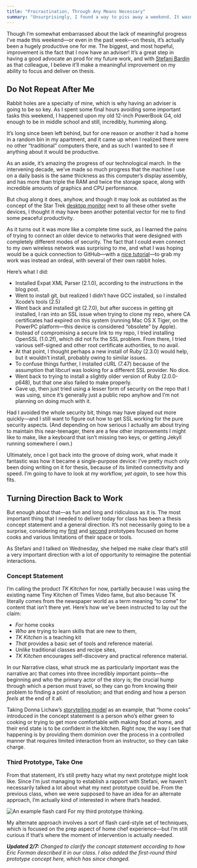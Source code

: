 ```yaml
---
title: "Procrastination, Through Any Means Necessary"
summary: "Unsurprisingly, I found a way to piss away a weekend. It wasn’t all in vain, though."
---
```


Though I’m somewhat embarrassed about the lack of meaningful progress I’ve made this weekend—or even in the past week—on thesis, it’s actually been a hugely productive one for me. The biggest, and most hopeful, improvement is the fact that I now have an adviser! It’s a great step in having a good advocate an prod for my future work, and with [Stefani Bardin][sb] as that colleague, I believe it’ll make a meaningful improvement on my ability to focus and deliver on thesis.

[sb]: http://www.stefanibardin.net/

## Do Not Repeat After Me

Rabbit holes are a specialty of mine, which is why having an adviser is going to be so key. As I spent some final hours avoiding some important tasks this weekend, I happened upon my old 12-inch PowerBook G4, old enough to be in middle school and still, incredibly, humming along.

It’s long since been left behind, but for one reason or another it had a home in a random bin in my apartment, and it came up when I realized there were no other “traditional” computers there, and as such I wanted to see if anything about it would be productive.

As an aside, it’s amazing the progress of our technological march. In the intervening decade, we’ve made so much progress that the machine I use on a daily basis is the same thickness as this computer’s display assembly, and has more than triple the RAM and twice the storage space, along with incredible amounts of graphics and CPU performance. 

But chug along it does, anyhow, and though it may look as outdated as the concept of the Star Trek [desktop monitor][ma-desktop-monitor] next to all these other svelte devices, I thought it may have been another potential vector for me to find some peaceful productivity.

[ma-desktop-monitor]: http://memory-alpha.wikia.com/wiki/Desktop_monitor

As it turns out it was more like a complete time suck, as I learned the pains of trying to connect an older device to networks that were designed with completely different modes of security. The fact that I could even connect to my own wireless network was surprising to me, and what I was hoping would be a quick connection to GitHub—with a [nice tutorial][git-tiger]—to grab my work was instead an ordeal, with several of their own rabbit holes.

[git-tiger]: http://funkaoshi.com/blog/building-git-on-mac-os-x

Here’s what I did:

- Installed Expat XML Parser (2.1.0), according to the instructions in the blog post.
- Went to install git, but realized I didn’t have GCC installed, so I installed Xcode’s tools (2.5)
- Went back and installed git (2.7.0), but after success in getting git installed, I ran into an SSL issue when trying to clone my repo, where CA certificates had expired on this system (running Mac OS X Tiger, on the PowerPC platform—this device is considered “obsolete” by Apple).
- Instead of compromising a secure link to my repo, I tried installing OpenSSL (1.0.2f), which did not fix the SSL problem. From there, I tried various self-signed and other root certificate authorities, to no avail.
- At that point, I thought perhaps a new install of Ruby (2.3.0) would help, but it wouldn’t install, probably owing to similar issues.
- To confuse things further, I installed cURL (7.47) because of the assumption that libcurl was looking for a different SSL provider. No dice.
- Went back to trying to install a slightly older version of Ruby (2.0.0-p648), but that one also failed to make properly.
- Gave up, then just tried using a lesser form of security on the repo that I was using, since it’s generally just a public repo anyhow and I’m not planning on doing much with it.

Had I avoided the whole security bit, things may have played out more quickly—and I still want to figure out how to get SSL working for the pure security aspects. (And depending on how serious I actually am about trying to maintain this near-teenager, there are a few other improvements I might like to make, like a keyboard that isn’t missing two keys, or getting Jekyll running somewhere I own.)

Ultimately, once I got back into the groove of doing work, what made it fantastic was how it became a single-purpose device: I’ve pretty much only been doing writing on it for thesis, because of its limited connectivity and speed. I’m going to have to look at my workflow, *yet again*, to see how this fits.

## Turning Direction Back to Work

But enough about that—as fun and long and ridiculous as it is. The most important thing that I needed to deliver today for class has been a thesis concept statement and a general direction. It’s not necessarily going to be a surprise, considering my [first][1st proto] and [second][2nd proto] prototypes focused on home cooks and various limitations of their space or tools.

[1st proto]: http://nicbarajas.github.io/sva-ixd-thesis/2015/11/15/first-prototype-learnings-results/
[2nd proto]: http://nicbarajas.github.io/sva-ixd-thesis/2015/12/18/second-prototype-tiny-kitchen/ "TK"

As Stefani and I talked on Wednesday, she helped me make clear that’s still a very important direction with a lot of opportunity to reimagine the potential interactions.

### Concept Statement

I’m calling the product *TK Kitchen* for now, partially because I was using the existing name Tiny Kitchen of Times Video fame, but also because TK literally comes from the newspaper world as a term meaning “to come” for content that isn’t there yet. Here’s how we’ve been instructed to lay out the claim:

- *For* home cooks
- *Who* are trying to learn skills that are new to them,
- *TK Kitchen* is a teaching kit
- *That* provides a basic set of tools and reference material.
- *Unlike* traditional classes and recipe sites,
- *TK Kitchen* encourages self-discovery and practical reference material.

In our Narrative class, what struck me as particularly important was the narrative arc that comes into three incredibly important points—the beginning and who the primary actor of the story is; the crucial hump through which a person must travel, so they can go from knowing their problem to finding a point of resolution; and that ending and how a person *feels* at the end of it all.

Taking Donna Lichaw’s [storytelling model][] as an example, that “home cooks” introduced in the concept statement is a person who’s either green to cooking or trying to get more comfortable with making food at home, and their end state is to be confident in the kitchen. Right now, the way I see that happening is by providing them dominion over the process in a controlled manner that requires limited interaction from an instructor, so they can take charge.

[storytelling model]: http://www.greatnorthelectric.com/blog/2015/1/14/who-is-telling-the-best-product-brand-and-experience-stories

### Third Prototype, Take One

From that statement, it’s still pretty hazy what my next prototype might look like. Since I’m just managing to establish a rapport with Stefani, we haven’t necessarily talked a lot about what my next prototype could be. From the previous class, when we were supposed to have an idea for an alternate approach, I’m actually kind of interested in where that’s headed.

![An example flash card For my third prototype thinking.](/sva-ixd-thesis/assets/prototype-three-v1-index-cards.jpg)

My alternate approach involves a sort of flash card-style set of techniques, which is focused on the prep aspect of home chef experience—but I’m still curious if that’s where the moment of intervention is actually needed.

***Updated 2/7:** Changed to clarify the concept statement according to how Eric Forman described it in our class. I also added the first-round third prototype concept here, which has since changed.*